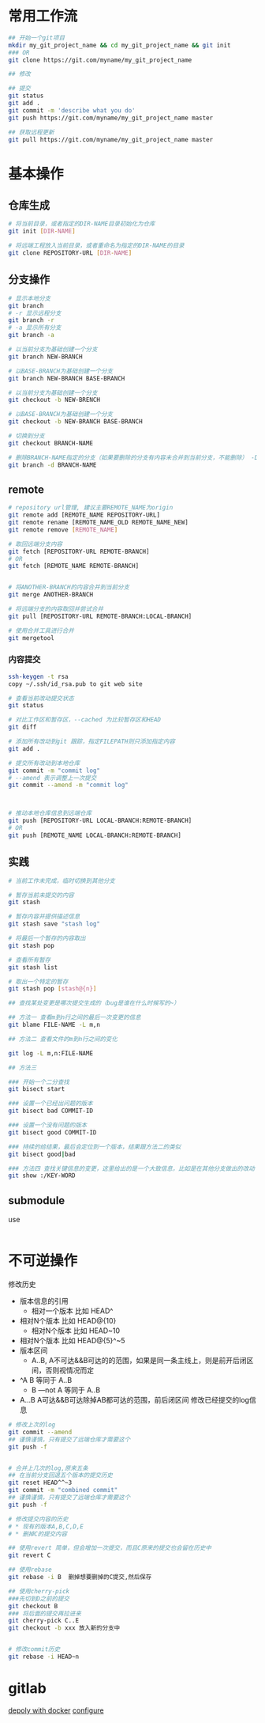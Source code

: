 # 常用工作流
```bash
## 开始一个git项目
mkdir my_git_project_name && cd my_git_project_name && git init
### OR 
git clone https://git.com/myname/my_git_project_name

## 修改

## 提交
git status
git add .
git commit -m 'describe what you do'
git push https://git.com/myname/my_git_project_name master

## 获取远程更新
git pull https://git.com/myname/my_git_project_name master
```


# 基本操作
## 仓库生成

```bash
# 将当前目录，或者指定的DIR-NAME目录初始化为仓库
git init [DIR-NAME] 

# 将远端工程放入当前目录，或者重命名为指定的DIR-NAME的目录
git clone REPOSITORY-URL [DIR-NAME] 
```

## 分支操作

```bash
# 显示本地分支
git branch 
# -r 显示远程分支 
git branch -r
# -a 显示所有分支
git branch -a

# 以当前分支为基础创建一个分支
git branch NEW-BRANCH 

# 以BASE-BRANCH为基础创建一个分支
git branch NEW-BRANCH BASE-BRANCH 

# 以当前分支为基础创建一个分支
git checkout -b NEW-BRENCH 

# 以BASE-BRANCH为基础创建一个分支
git checkout -b NEW-BRANCH BASE-BRANCH 

# 切换到分支
git checkout BRANCH-NAME 

# 删除BRANCH-NAME指定的分支（如果要删除的分支有内容未合并到当前分支，不能删除） -D表示无条件删除
git branch -d BRANCH-NAME 
```


## remote

```bash
# repository url管理, 建议主要REMOTE_NAME为origin
git remote add [REMOTE_NAME REPOSITORY-URL]
git remote rename [REMOTE_NAME_OLD REMOTE_NAME_NEW]
git remote remove [REMOTE_NAME]

# 取回远端分支内容
git fetch [REPOSITORY-URL REMOTE-BRANCH]
# OR
git fetch [REMOTE_NAME REMOTE-BRANCH]


# 将ANOTHER-BRANCH的内容合并到当前分支
git merge ANOTHER-BRANCH

# 将远端分支的内容取回并尝试合并
git pull [REPOSITORY-URL REMOTE-BRANCH:LOCAL-BRANCH] 

# 使用合并工具进行合并
git mergetool 
```



### 内容提交
```bash
ssh-keygen -t rsa
copy ~/.ssh/id_rsa.pub to git web site

# 查看当前改动提交状态
git status  

# 对比工作区和暂存区，--cached 为比较暂存区和HEAD
git diff 

# 添加所有改动到git 跟踪，指定FILEPATH则只添加指定内容
git add . 

# 提交所有改动到本地仓库
git commit -m "commit log" 
# --amend 表示调整上一次提交
git commit --amend -m "commit log" 



# 推动本地仓库信息到远端仓库
git push [REPOSITORY-URL LOCAL-BRANCH:REMOTE-BRANCH] 
# OR 
git push [REMOTE_NAME LOCAL-BRANCH:REMOTE-BRANCH] 
```

## 实践
```bash
# 当前工作未完成，临时切换到其他分支

# 暂存当前未提交的内容
git stash 

# 暂存内容并提供描述信息
git stash save "stash log" 

# 将最后一个暂存的内容取出
git stash pop 

# 查看所有暂存
git stash list 

# 取出一个特定的暂存
git stash pop [stash@{n}] 

## 查找某处变更是哪次提交生成的（bug是谁在什么时候写的~）

## 方法一 查看m到n行之间的最后一次变更的信息
git blame FILE-NAME -L m,n 

## 方法二 查看文件的m到n行之间的变化

git log -L m,n:FILE-NAME     

## 方法三

### 开始一个二分查找
git bisect start 

### 设置一个已经出问题的版本
git bisect bad COMMIT-ID 

### 设置一个没有问题的版本
git bisect good COMMIT-ID 

### 持续的给结果，最后会定位到一个版本，结果跟方法二的类似
git bisect good|bad 

### 方法四 查找关键信息的变更，这里给出的是一个大致信息，比如是在其他分支做出的改动
git show :/KEY-WORD 
```
## submodule

use []() 

```bash
```

# 不可逆操作

修改历史
* 版本信息的引用
    * 相对一个版本 比如 HEAD^
* 相对N个版本 比如 HEAD@{10}
    * 相对N个版本 比如 HEAD~10
* 相对N个版本 比如 HEAD@{5}^~5
* 版本区间
    * A..B, A不可达&&B可达的的范围，如果是同一条主线上，则是前开后闭区间，否则视情况而定
* ^A B 等同于 A..B
    * B —not A 等同于 A..B
* A…B A可达&&B可达除掉AB都可达的范围，前后闭区间
修改已经提交的log信息


```bash
# 修改上次的log
git commit --amend
## 谨慎谨慎，只有提交了远端仓库才需要这个
git push -f 


# 合并上几次的log,原来五条
## 在当前分支回退五个版本的提交历史
git reset HEAD^^~3 
git commit -m "combined commit" 
## 谨慎谨慎，只有提交了远端仓库才需要这个
git push -f 

# 修改提交内容的历史
# * 现有的版本A,B,C,D,E
# * 删掉C的提交内容

## 使用revert 简单，但会增加一次提交，而且C原来的提交也会留在历史中
git revert C 

## 使用rebase
git rebase -i B  删掉想要删掉的C提交,然后保存

## 使用cherry-pick
###先切到D之前的提交
git checkout B 
### 将后面的提交再拉进来
git cherry-pick C..E 
git checkout -b xxx 放入新的分支中


# 修改commit历史
git rebase -i HEAD~n
```

# gitlab 
[depoly with docker](https://docs.gitlab.com/omnibus/docker/README.html)
[configure](https://docs.gitlab.com/omnibus/README.html)
